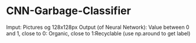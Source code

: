 # CNN-Garbage-Classifier

Imput: Pictures og 128x128px
Output (of Neural Network): Value between 0 and 1, close to 0: Organic, close to 1:Recyclable (use np.around to get label)
